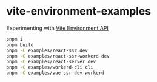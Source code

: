 # vite-environment-examples

Experimenting with [Vite Environment API](https://github.com/vitejs/vite/pull/16129)

```sh
pnpm i
pnpm build
pnpm -C examples/react-ssr dev
pnpm -C examples/react-ssr-workerd dev
pnpm -C examples/react-server dev
pnpm -C examples/workerd-cli cli
pnpm -C examples/vue-ssr dev-workerd
```
